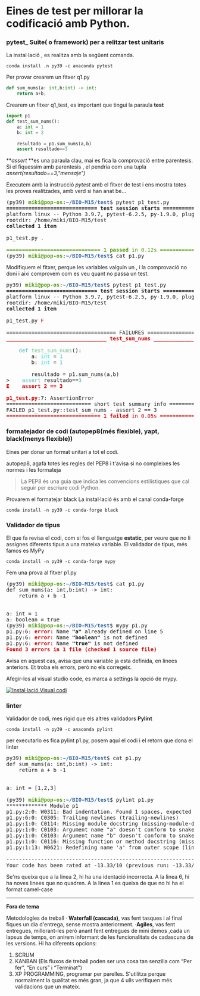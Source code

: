 # Eines de test per millorar la codificació amb Python.


### pytest_ Suite( o framework) per a relitzar test unitaris



La instal·lació , es realitza amb la següent comanda.

`conda install .n py39 -c anaconda pytest`


Per provar crearem un fitxer q1.py

```python
def sum_nums(a: int,b:int) -> int:
	return a+b;
```

Crearem un fitxer q1_test, es important que tingui la paraula **test**

```python
import p1
def test_sum_nums():
	a: int = 1
	b: int = 2
	
	resultado = p1.sum_nums(a,b)
	assert resultado==3
```

***assert* **es una paraula clau, mai es fica la comprovació entre parentesis. Si el fiquessim amb parentesis , el pendria com una tupla *assert(resultado==3,"mensaje")*

Executem amb la instrucció *pytest* amb el fitxer de test i ens mostra totes les proves realitzades, amb verd si han anat be...


<pre>(py39) <font color="#4E9A06"><b>miki@pop-os</b></font>:<font color="#3465A4"><b>~/BIO-M15/test</b></font>$ pytest p1_test.py
<b>============================= test session starts ==============================</b>
platform linux -- Python 3.9.7, pytest-6.2.5, py-1.9.0, pluggy-0.12.0
rootdir: /home/miki/BIO-M15/test
<b>collected 1 item                                                               </b>

p1_test.py <font color="#4E9A06">.                                                             [100%]</font>

<font color="#4E9A06">============================== </font><font color="#4E9A06"><b>1 passed</b></font><font color="#4E9A06"> in 0.12s ===============================</font>
(py39) <font color="#4E9A06"><b>miki@pop-os</b></font>:<font color="#3465A4"><b>~/BIO-M15/test</b></font>$ cat p1.py
</pre>

Modifiquem el fitxer, perque les variables valguin un , i la comprovació no doni i aixi comprovem com es veu quant no passa un test.

<pre>py39) <font color="#4E9A06"><b>miki@pop-os</b></font>:<font color="#3465A4"><b>~/BIO-M15/test</b></font>$ pytest p1_test.py
<b>============================= test session starts ==============================</b>
platform linux -- Python 3.9.7, pytest-6.2.5, py-1.9.0, pluggy-0.12.0
rootdir: /home/miki/BIO-M15/test
<b>collected 1 item                                                               </b>

p1_test.py <font color="#CC0000">F                                                             [100%]</font>

=================================== FAILURES ===================================
<font color="#CC0000"><b>________________________________ test_sum_nums _________________________________</b></font>

    <font color="#48B9C7">def</font> <font color="#73C48F">test_sum_nums</font>():
    	a: <font color="#34E2E2">int</font> = <font color="#48B9C7">1</font>
    	b: <font color="#34E2E2">int</font> = <font color="#48B9C7">1</font>
    
    	resultado = p1.sum_nums(a,b)
&gt;   	<font color="#48B9C7">assert</font> resultado==<font color="#48B9C7">3</font>
<font color="#CC0000"><b>E    assert 2 == 3</b></font>

<font color="#CC0000"><b>p1_test.py</b></font>:7: AssertionError
=========================== short test summary info ============================
FAILED p1_test.py::test_sum_nums - assert 2 == 3
<font color="#CC0000">============================== </font><font color="#CC0000"><b>1 failed</b></font><font color="#CC0000"> in 0.05s ===============================</font>
</pre>


### formatejador de codi (autopep8(més flexible), yapt, black(menys flexible))

Eines per donar un format unitari a tot el codi.

autopep8, agafa totes les regles del PEP8 i t'avisa si no compleixes les normes i les formateja

> La PEP8 és una guia que indica les convencions estilístiques que cal seguir per escriure codi Python.


Provarem el formatejar black
La instal·lació és amb el canal conda-forge

    conda install -n py39 -c conda-forge black


### Validador de tipus

El que fa revisa el codi, com si fos el llenguatge **estatic**, per veure que no li assignes diferents tipus a una mateixa variable.
El validador de tipus, més famos es MyPy

    conda install -n py39 -c conda-forge mypy

Fem una prova al fitxer p1.py

<pre>(py39) <font color="#4E9A06"><b>miki@pop-os</b></font>:<font color="#3465A4"><b>~/BIO-M15/test</b></font>$ cat p1.py
def sum_nums(a: int,b:int) -&gt; int:
	return a + b -1


a: int = 1
a: boolean = true
(py39) <font color="#4E9A06"><b>miki@pop-os</b></font>:<font color="#3465A4"><b>~/BIO-M15/test</b></font>$ mypy p1.py
p1.py:6: <font color="#CC0000"><b>error:</b></font> Name <b>&quot;a&quot;</b> already defined on line 5
p1.py:6: <font color="#CC0000"><b>error:</b></font> Name <b>&quot;boolean&quot;</b> is not defined
p1.py:6: <font color="#CC0000"><b>error:</b></font> Name <b>&quot;true&quot;</b> is not defined
<font color="#CC0000"><b>Found 3 errors in 1 file (checked 1 source file)</b></font>
</pre>

Avisa en aquest cas, avisa que una variable ja esta definida, en linees anteriors. Et troba els errors, però  no els corregeix.

Afegir-los al visual studio code,  es marca  a settings la opció de mypy.

[![Instal·lació Visual codi](mypyvisualstudio.png "Instal·lació Visual codi")](mypyvisualstudio.png "Instal·lació Visual codi")

### linter 

Validador de codi, mes rígid que els altres validadors **Pylint**

    conda install -n py39 -c anaconda pylint

per executarlo es fica pylint p1.py, posem aquí el codi i el retorn que dona el linter


<pre>py39) <font color="#4E9A06"><b>miki@pop-os</b></font>:<font color="#3465A4"><b>~/BIO-M15/test</b></font>$ cat p1.py
def sum_nums(a: int,b:int) -&gt; int:
	return a + b -1


a: int = [1,2,3]

(py39) <font color="#4E9A06"><b>miki@pop-os</b></font>:<font color="#3465A4"><b>~/BIO-M15/test</b></font>$ pylint p1.py
************* Module p1
p1.py:2:0: W0311: Bad indentation. Found 1 spaces, expected 4 (bad-indentation)
p1.py:6:0: C0305: Trailing newlines (trailing-newlines)
p1.py:1:0: C0114: Missing module docstring (missing-module-docstring)
p1.py:1:0: C0103: Argument name &quot;a&quot; doesn&apos;t conform to snake_case naming style (invalid-name)
p1.py:1:0: C0103: Argument name &quot;b&quot; doesn&apos;t conform to snake_case naming style (invalid-name)
p1.py:1:0: C0116: Missing function or method docstring (missing-function-docstring)
p1.py:1:13: W0621: Redefining name &apos;a&apos; from outer scope (line 5) (redefined-outer-name)

----------------------------------------------------------------------
Your code has been rated at -13.33/10 (previous run: -13.33/10, +0.00)
</pre>

Se'ns queixa que a la linea 2, hi ha una identació incorrecta.
A la linea 6, hi ha noves linees que no quadren.
A la linea 1 es queixa de que no hi ha el format camel-case



* * * * 
**Fora de tema**

Metodologíes de treball
· **Waterfall (cascada)**, vas fent tasques i al final fiques un dia d'entrega, sense mostra anteriorment.
 ·**Agiles**, vas fent entregues, millorant-les però anant fent entregues de mini demos ,cada un lapsus de temps, on anirem informant de les funcionalitats de cadascuna de les versions. Hi ha diferents opcions:
 
1. SCRUM
2. KANBAN (Els fluxos de treball poden ser una cosa tan senzilla com “Per fer”, “En curs” i “Terminat")
3. XP PROGRAMMING, programar per parelles. S'utilitza perque normalment la qualitat es més gran, ja que 4 ulls verifiquen més validacions que un mateix.
